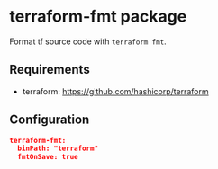 # terraform-fmt package

Format tf source code with `terraform fmt`.

## Requirements
- terraform: https://github.com/hashicorp/terraform

## Configuration
```json
terraform-fmt:
  binPath: "terraform"
  fmtOnSave: true
```
